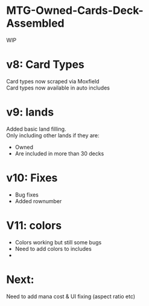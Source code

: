 # MTG-Owned-Cards-Deck-Assembled
WIP

# v8: Card Types  
Card types now scraped via Moxfield  
Card types now available in auto includes  

# v9: lands
Added basic land filling.  
Only including other lands if they are:  
- Owned   
- Are included in more than 30 decks  

# v10: Fixes
- Bug fixes
- Added rownumber

# V11: colors 
- Colors working but still some bugs
- Need to add colors to includes
- 
# Next:
Need to add mana cost  & UI fixing (aspect ratio etc)  
